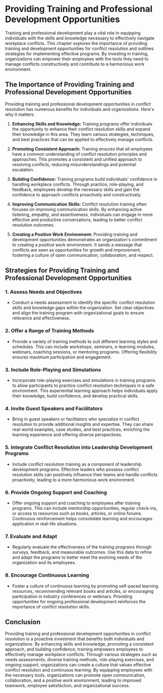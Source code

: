 Providing Training and Professional Development Opportunities
=========================================================================

Training and professional development play a vital role in equipping individuals with the skills and knowledge necessary to effectively navigate workplace conflicts. This chapter explores the importance of providing training and development opportunities for conflict resolution and outlines strategies for implementing effective programs. By investing in training, organizations can empower their employees with the tools they need to manage conflicts constructively and contribute to a harmonious work environment.

The Importance of Providing Training and Professional Development Opportunities
-------------------------------------------------------------------------------

Providing training and professional development opportunities in conflict resolution has numerous benefits for individuals and organizations. Here's why it matters:

1. **Enhancing Skills and Knowledge:** Training programs offer individuals the opportunity to enhance their conflict resolution skills and expand their knowledge in this area. They learn various strategies, techniques, and best practices that can be applied to effectively manage conflicts.

2. **Promoting Consistent Approach:** Training ensures that all employees have a common understanding of conflict resolution principles and approaches. This promotes a consistent and unified approach to resolving conflicts, reducing misunderstandings and potential escalation.

3. **Building Confidence:** Training programs build individuals' confidence in handling workplace conflicts. Through practice, role-playing, and feedback, employees develop the necessary skills and gain the confidence to approach conflicts proactively and constructively.

4. **Improving Communication Skills:** Conflict resolution training often focuses on improving communication skills. By enhancing active listening, empathy, and assertiveness, individuals can engage in more effective and productive conversations, leading to better conflict resolution outcomes.

5. **Creating a Positive Work Environment:** Providing training and development opportunities demonstrates an organization's commitment to creating a positive work environment. It sends a message that conflicts are seen as opportunities for growth and improvement, fostering a culture of open communication, collaboration, and respect.

Strategies for Providing Training and Professional Development Opportunities
----------------------------------------------------------------------------

### 1. **Assess Needs and Objectives**

* Conduct a needs assessment to identify the specific conflict resolution skills and knowledge gaps within the organization. Set clear objectives and align the training program with organizational goals to ensure relevance and effectiveness.

### 2. **Offer a Range of Training Methods**

* Provide a variety of training methods to suit different learning styles and schedules. This can include workshops, seminars, e-learning modules, webinars, coaching sessions, or mentoring programs. Offering flexibility ensures maximum participation and engagement.

### 3. **Include Role-Playing and Simulations**

* Incorporate role-playing exercises and simulations in training programs to allow participants to practice conflict resolution techniques in a safe environment. This experiential learning approach helps individuals apply their knowledge, build confidence, and develop practical skills.

### 4. **Invite Guest Speakers and Facilitators**

* Bring in guest speakers or facilitators who specialize in conflict resolution to provide additional insights and expertise. They can share real-world examples, case studies, and best practices, enriching the learning experience and offering diverse perspectives.

### 5. **Integrate Conflict Resolution into Leadership Development Programs**

* Include conflict resolution training as a component of leadership development programs. Effective leaders who possess conflict resolution skills can positively influence their teams and handle conflicts proactively, leading to a more harmonious work environment.

### 6. **Provide Ongoing Support and Coaching**

* Offer ongoing support and coaching to employees after training programs. This can include mentorship opportunities, regular check-ins, or access to resources such as books, articles, or online forums. Continuous reinforcement helps consolidate learning and encourages application in real-life situations.

### 7. **Evaluate and Adapt**

* Regularly evaluate the effectiveness of the training programs through surveys, feedback, and measurable outcomes. Use this data to refine and adapt the programs to better meet the evolving needs of the organization and its employees.

### 8. **Encourage Continuous Learning**

* Foster a culture of continuous learning by promoting self-paced learning resources, recommending relevant books and articles, or encouraging participation in industry conferences or webinars. Providing opportunities for ongoing professional development reinforces the importance of conflict resolution skills.

Conclusion
----------

Providing training and professional development opportunities in conflict resolution is a proactive investment that benefits both individuals and organizations. By enhancing skills and knowledge, promoting a consistent approach, and building confidence, training empowers employees to effectively manage workplace conflicts. Through various strategies such as needs assessments, diverse training methods, role-playing exercises, and ongoing support, organizations can create a culture that values effective conflict resolution and continuous learning. By equipping employees with the necessary tools, organizations can promote open communication, collaboration, and a positive work environment, leading to improved teamwork, employee satisfaction, and organizational success.
